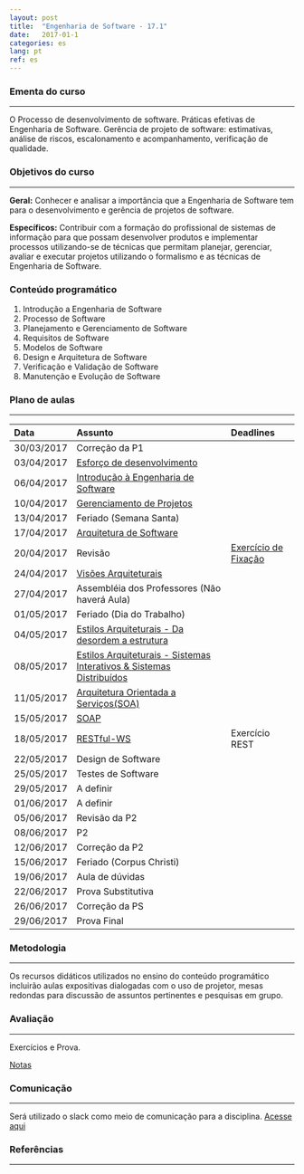 ```yaml
---
layout: post
title:  "Engenharia de Software - 17.1"
date:   2017-01-1
categories: es
lang: pt
ref: es
---
```


### Ementa do curso
___
O Processo de desenvolvimento de software. Práticas efetivas de Engenharia de Software. Gerência de projeto de software: estimativas, análise de riscos, escalonamento e acompanhamento, verificação de qualidade.

### Objetivos do curso
___
**Geral:**
Conhecer e analisar a importância que a Engenharia de Software tem para o desenvolvimento e gerência de projetos de software.

**Específicos:**
Contribuir com a formação do profissional de sistemas de informação para que possam desenvolver produtos e implementar processos utilizando-se de técnicas que permitam planejar, gerenciar, avaliar e executar projetos utilizando o formalismo e as técnicas de Engenharia de Software.

### Conteúdo programático

1. Introdução a Engenharia de Software
2. Processo de Software
3. Planejamento e Gerenciamento de Software
4. Requisitos de Software
5. Modelos de Software
6. Design e Arquitetura de Software
7. Verificação e Validação de Software
8. Manutenção e Evolução de Software

### Plano de aulas
___

| Data	| Assunto | Deadlines
| :------- | :------ | :------ |
| 30/03/2017 | Correção da P1 
| 03/04/2017 | [Esforço de desenvolvimento](https://docs.google.com/presentation/d/1Ocnw44VdAeLIGdCmQh-Nk33w1SjTuBkSTDqKUzPOF1w/preview)
| 06/04/2017 | [Introdução à Engenharia de Software](https://docs.google.com/presentation/d/1MpTzyG-HIsgblINqmwI6ZUgBZpQtntCmLt2xW3B0bzQ/preview)
| 10/04/2017 | [Gerenciamento de Projetos](https://docs.google.com/presentation/d/18faSVdt8FJvQ3auvuE8wmknEmbm-vSWC5NMcURvXmeg/preview)
| 13/04/2017 | Feriado (Semana Santa)
| 17/04/2017 | [Arquitetura de Software](https://docs.google.com/presentation/d/1Yi9G73BHUs0iYN0EzMMNySMnqM6xFgzztBBUJF0dgeU/preview?slide=id.p)
| 20/04/2017 | Revisão | [Exercício de Fixação](https://docs.google.com/document/d/16WDwyOy7Wxi9oSQ7iAwRjHtdGyox3MeSDJodt61RkWE/preview)
| 24/04/2017 | [Visões Arquiteturais](https://docs.google.com/presentation/d/1aVybcJvidx6Y3tH22d1dvan6wLKf5jnRZ813hIA9_sM/preview)
| 27/04/2017 | Assembléia dos Professores (Não haverá Aula)
| 01/05/2017 | Feriado (Dia do Trabalho)
| 04/05/2017 | [Estilos Arquiteturais - Da desordem a estrutura](https://docs.google.com/presentation/d/10p-8qDjOJnVILCnqXGSAa6WQtqNvs1fPJGowEm5ZzU0/preview)
| 08/05/2017 | [Estilos Arquiteturais - Sistemas Interativos & Sistemas Distribuídos](https://docs.google.com/presentation/d/1M89AdJQvLjIxHCi5iabz_y2hY3f326ASCnR-NoeshGQ/preview)
| 11/05/2017 | [Arquitetura Orientada a Serviços(SOA)](https://docs.google.com/presentation/d/1JjyXKchZyamzeqIQ8F5afIgJjh078Vo9SxvB-SYsly0/preview)
| 15/05/2017 | [SOAP](https://docs.google.com/presentation/d/1nzSwlsNYcZsbC8AV5KOOmwxnW_Y7yh1s2jgNvpNCUqA/preview?slide=id.p)
| 18/05/2017 | [RESTful-WS](https://docs.google.com/spreadsheets/d/1r-ENtb8w1vmSmlMQmyANX1G5z-X6YzfaHMLj4Rz8Mqw/preview) | Exercício REST
| 22/05/2017 | Design de Software
| 25/05/2017 | Testes de Software 
| 29/05/2017 | A definir
| 01/06/2017 | A definir
| 05/06/2017 | Revisão da P2
| 08/06/2017 | P2
| 12/06/2017 | Correção da P2
| 15/06/2017 | Feriado (Corpus Christi)
| 19/06/2017 | Aula de dúvidas
| 22/06/2017 | Prova Substitutiva
| 26/06/2017 | Correção da PS
| 29/06/2017 | Prova Final


### Metodologia
___
Os recursos didáticos utilizados no ensino do conteúdo programático incluirão aulas expositivas dialogadas com o uso de projetor, mesas redondas para discussão de assuntos pertinentes e pesquisas em grupo.

### Avaliação
___
Exercícios e Prova.

[Notas](https://docs.google.com/spreadsheets/d/1r-ENtb8w1vmSmlMQmyANX1G5z-X6YzfaHMLj4Rz8Mqw/preview)

### Comunicação
___
Será utilizado o slack como meio de comunicação para a disciplina. [Acesse aqui](https://es20171.slack.com/messages/)

### Referências
___

